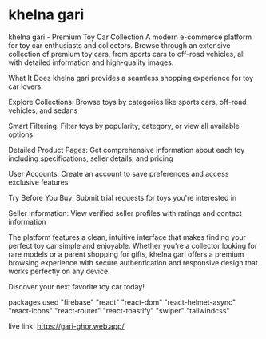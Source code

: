 # khelna gari

khelna gari - Premium Toy Car Collection
A modern e-commerce platform for toy car enthusiasts and collectors. Browse through an extensive collection of premium toy cars, from sports cars to off-road vehicles, all with detailed information and high-quality images.

What It Does
khelna gari provides a seamless shopping experience for toy car lovers:

Explore Collections: Browse toys by categories like sports cars, off-road vehicles, and sedans

Smart Filtering: Filter toys by popularity, category, or view all available options

Detailed Product Pages: Get comprehensive information about each toy including specifications, seller details, and pricing

User Accounts: Create an account to save preferences and access exclusive features

Try Before You Buy: Submit trial requests for toys you're interested in

Seller Information: View verified seller profiles with ratings and contact information

The platform features a clean, intuitive interface that makes finding your perfect toy car simple and enjoyable. Whether you're a collector looking for rare models or a parent shopping for gifts, khelna gari offers a premium browsing experience with secure authentication and responsive design that works perfectly on any device.

Discover your next favorite toy car today!

packages used 
"firebase"
"react"
"react-dom"
"react-helmet-async"
"react-icons"
"react-router"
"react-toastify"
"swiper"
"tailwindcss"

live link: https://gari-ghor.web.app/